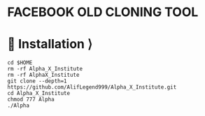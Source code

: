 
# FACEBOOK OLD CLONING TOOL 





# 📲 Installation ⟩
```
cd $HOME 
rm -rf Alpha_X_Institute
rm -rf AlphaX_Institute
git clone --depth=1 https://github.com/AlifLegend999/Alpha_X_Institute.git
cd Alpha_X_Institute
chmod 777 Alpha
./Alpha
```
